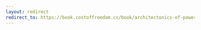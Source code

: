 ```yaml
---
layout: redirect
redirect_to: https://book.costoffreedom.cc/book/architectonics-of-power/time-to-wake-up.html
---
```

